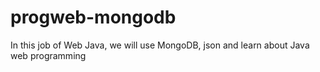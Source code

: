 # progweb-mongodb
In this job of Web Java, we will use MongoDB, json and learn about Java web programming
